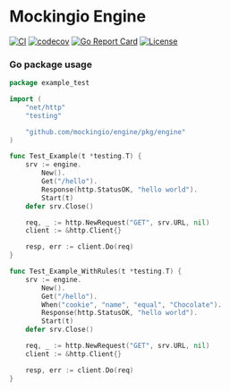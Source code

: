 # Mockingio Engine

[![CI](https://github.com/mockingio/engine/actions/workflows/main.yml/badge.svg)](https://github.com/mockingio/engine/actions/workflows/main.yml)
[![codecov](https://codecov.io/gh/mockingio/engine/branch/main/graph/badge.svg?token=0AXGI7UR85)](https://codecov.io/gh/mockingio/engine)
[![Go Report Card](https://goreportcard.com/badge/github.com/mockingio/engine)](https://goreportcard.com/report/github.com/mockingio/engine)
[![License](https://img.shields.io/badge/License-Apache_2.0-blue.svg)](https://opensource.org/licenses/Apache-2.0)

### Go package usage

```go
package example_test

import (
	"net/http"
	"testing"

	"github.com/mockingio/engine/pkg/engine"
)

func Test_Example(t *testing.T) {
	srv := engine.
		New().
		Get("/hello").
		Response(http.StatusOK, "hello world").
		Start(t)
	defer srv.Close()

	req, _ := http.NewRequest("GET", srv.URL, nil)
	client := &http.Client{}

	resp, err := client.Do(req)
}

func Test_Example_WithRules(t *testing.T) {
	srv := engine.
		New().
		Get("/hello").
		When("cookie", "name", "equal", "Chocolate").
		Response(http.StatusOK, "hello world").
		Start(t)
	defer srv.Close()

	req, _ := http.NewRequest("GET", srv.URL, nil)
	client := &http.Client{}

	resp, err := client.Do(req)
}
```